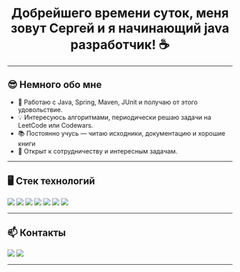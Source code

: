 <!-- README.md -->

<h1 align="center">Добрейшего времени суток, меня зовут Сергей и я начинающий java разработчик! ☕</h1>

---

## 😎 Немного обо мне

- 🔨 Работаю с Java, Spring, Maven, JUnit и получаю от этого удовольствие.
- 💡 Интересуюсь алгоритмами, периодически решаю задачи на LeetCode или Codewars.
- 📚 Постоянно учусь — читаю исходники, документацию и хорошие книги
- 🤝 Открыт к сотрудничеству и интересным задачам.

---

## 🖥 Стек технологий

<p align="left">
  <img src="https://img.shields.io/badge/Java-007396?style=for-the-badge&logo=java&logoColor=white" />
  <img src="https://img.shields.io/badge/Spring-6DB33F?style=for-the-badge&logo=spring&logoColor=white" />
  <img src="https://img.shields.io/badge/Maven-C71A36?style=for-the-badge&logo=apachemaven&logoColor=white" />
  <img src="https://img.shields.io/badge/MySQL-316192?style=for-the-badge&logo=mysql&logoColor=white" />
  <img src="https://img.shields.io/badge/JUnit-25A162?style=for-the-badge&logo=junit5&logoColor=white" />
  <img src="https://img.shields.io/badge/Docker-2496ED?style=for-the-badge&logo=docker&logoColor=white" />
  <img src="https://img.shields.io/badge/Git-F05032?style=for-the-badge&logo=git&logoColor=white" />
</p>

---

## 📫 Контакты

<p>
  <a href="mailto:serko107@gmail.com"><img src="https://img.shields.io/badge/Email-D14836?style=for-the-badge&logo=gmail&logoColor=white" /></a>
  <a href="https://t.me/Zhuravlev_s7"><img src="https://img.shields.io/badge/Telegram-2CA5E0?style=for-the-badge&logo=telegram&logoColor=white" /></a>
</p>

---

